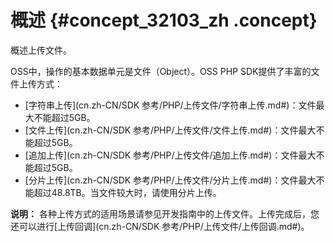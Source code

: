 # 概述 {#concept_32103_zh .concept}

概述上传文件。

OSS中，操作的基本数据单元是文件（Object）。OSS PHP SDK提供了丰富的文件上传方式：

-    [字符串上传](cn.zh-CN/SDK 参考/PHP/上传文件/字符串上传.md#)：文件最大不能超过5GB。
-   [文件上传](cn.zh-CN/SDK 参考/PHP/上传文件/文件上传.md#)：文件最大不能超过5GB。
-    [追加上传](cn.zh-CN/SDK 参考/PHP/上传文件/追加上传.md#)：文件最大不能超过5GB。
-    [分片上传](cn.zh-CN/SDK 参考/PHP/上传文件/分片上传.md#)：文件最大不能超过48.8TB。当文件较大时，请使用分片上传。

**说明：** 各种上传方式的适用场景请参见开发指南中的上传文件。上传完成后，您还可以进行[上传回调](cn.zh-CN/SDK 参考/PHP/上传文件/上传回调.md#)。

